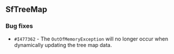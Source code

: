 ## SfTreeMap

### Bug fixes

- `#I477362` - The `OutOfMemoryException` will no longer occur when dynamically updating the tree map data.
